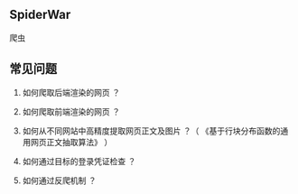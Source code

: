 ## SpiderWar
爬虫

## 常见问题

1. 如何爬取后端渲染的网页 ？

2. 如何爬取前端渲染的网页 ？

3. 如何从不同网站中高精度提取网页正文及图片 ？（ 《基于行块分布函数的通用网页正文抽取算法》 ）

4. 如何通过目标的登录凭证检查 ？

5. 如何通过反爬机制 ？



